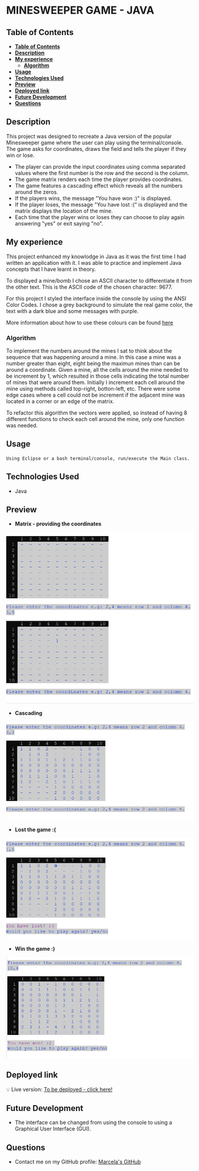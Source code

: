 # MINESWEEPER GAME - JAVA

## **Table of Contents** 

  - [**Table of Contents**](#table-of-contents)
  - [**Description**](#description)
  - [**My experience**](#my-experience)
      - [**Algorithm**](#algorithm)
  - [**Usage**](#usage)
  - [**Technologies Used**](#technologies-used)
  - [**Preview**](#preview)
  - [**Deployed link**](#deployed-link)
  - [**Future Development**](#future-development)
  - [**Questions**](#questions)


## **Description**

This project was designed to recreate a Java version of the popular Minesweeper game where the user can play using the terminal/console. The game asks for coordinates, draws the field and tells the player if they win or lose.

- The player can provide the input coordinates using comma separated values where the first number is the row and the second is the column. 
- The game matrix renders each time the player provides coordinates.
- The game features a cascading effect which reveals all the numbers around the zeros.
- If the players wins, the message "You have won :)" is displayed.
- If the player loses, the message "You have lost :(" is displayed and the matrix displays the location of the mine.
- Each time that the player wins or loses they can choose to play again answering "yes" or exit saying "no".


## **My experience**

This project enhanced my knowlodge in Java as it was the first time I had written an application with it. I was able to practice and implement Java concepts that I have learnt in theory.

To displayed a mine/bomb I chose an ASCII character to differentiate it from the other text. This is the ASCII code of the chosen character: 9677. 

For this project I styled the interface inside the console by using the ANSI Color Codes. I chose a grey background to simulate the real game color, the text with a dark blue and some messages with purple. 

More information about how to use these colours can be found 
[here](https://www.geeksforgeeks.org/how-to-print-colored-text-in-java-console/)

### **Algorithm**

To implement the numbers around the mines I sat to think about the sequence that was happening around a mine. 
In this case a mine was a number greater than eight, eight being the maximun mines than can be around a coordinate. 
Given a mine, all the cells around the mine needed to be increment by 1, which resulted in those cells indicating the total number of mines that were around them. 
Initially I increment each cell around the mine using methods called top-right, botton-left, etc. There were some edge cases where a cell could not be increment if the adjacent mine was located in a corner or an edge of the matrix. 

To refactor this algorithm the vectors were applied, so instead of having 8 different functions to check each cell around the mine, only one function was needed. 

## **Usage**

```
Using Eclipse or a bash terminal/console, run/execute the Main class. 
```

## **Technologies Used**

* Java

## **Preview**

* **Matrix - providing the coordinates**

![matrix-coordinates](./assets/img/matrtix-coordinates.png)


* **Cascading**

![cascading](./assets/img/matrix-cascading.png)


* **Lost the game :(**

![lost](./assets/img/lost.png)


* **Win the game :)**

![won](./assets/img/won.png)

## **Deployed link**

💡 Live version: [To be deployed - click here!]()

## **Future Development**

* The interface can be changed from using the console to using a Graphical User Interface (GUI).

## **Questions**

* Contact me on my GitHub profile: [Marcela's GitHub](https://github.com/marcelamejiao)